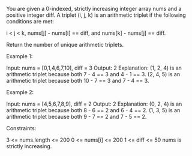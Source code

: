 You are given a 0-indexed, strictly increasing integer array nums and a
positive integer diff. A triplet (i, j, k) is an arithmetic triplet if the
following conditions are met:


i < j < k,
nums[j] - nums[i] == diff, and
nums[k] - nums[j] == diff.


Return the number of unique arithmetic triplets.


Example 1:


Input: nums = [0,1,4,6,7,10], diff = 3
Output: 2
Explanation:
(1, 2, 4) is an arithmetic triplet because both 7 - 4 == 3 and 4 - 1 == 3.
(2, 4, 5) is an arithmetic triplet because both 10 - 7 == 3 and 7 - 4 ==
3. 


Example 2:


Input: nums = [4,5,6,7,8,9], diff = 2
Output: 2
Explanation:
(0, 2, 4) is an arithmetic triplet because both 8 - 6 == 2 and 6 - 4 == 2.
(1, 3, 5) is an arithmetic triplet because both 9 - 7 == 2 and 7 - 5 ==
2.



Constraints:


3 <= nums.length <= 200
0 <= nums[i] <= 200
1 <= diff <= 50
nums is strictly increasing.




